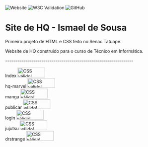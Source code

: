 ![Website](https://img.shields.io/website?style=for-the-badge&url=https%3A%2F%2Fismaelmoura.github.io%2FHQ-Website%2F)
![W3C Validation](https://img.shields.io/w3c-validation/html?style=for-the-badge&targetUrl=https%3A%2F%2Fismaelmoura.github.io%2FHQ-Website%2F)
![GitHub](https://img.shields.io/github/license/IsmaelMoura/HQ-Website?style=for-the-badge)

# Site de HQ - Ismael de Sousa
Primeiro projeto de HTML e CSS feito no Senac Tatuapé.

Website de HQ construido para o curso de Técnico em Informática.

<p>----------------------------------------------------------------</p>
<div>
    Index
    <a href="https://jigsaw.w3.org/css-validator/check/referer">
        <img style="border:0;width:88px;height:31px"
            src="https://jigsaw.w3.org/css-validator/images/vcss-blue"
            alt="CSS válido!" />
    </a>
</div>

<div>
    hq-marvel
    <a href="https://jigsaw.w3.org/css-validator/check/referer">
        <img style="border:0;width:88px;height:31px"
            src="https://jigsaw.w3.org/css-validator/images/vcss-blue"
            alt="CSS válido!" />
    </a>
</div>

<div>
    manga
    <a href="https://jigsaw.w3.org/css-validator/check/referer">
        <img style="border:0;width:88px;height:31px"
            src="https://jigsaw.w3.org/css-validator/images/vcss-blue"
            alt="CSS válido!" />
    </a>
</div>

<div>
    publicar
    <a href="https://jigsaw.w3.org/css-validator/check/referer">
        <img style="border:0;width:88px;height:31px"
            src="https://jigsaw.w3.org/css-validator/images/vcss-blue"
            alt="CSS válido!" />
    </a>
</div>

<div>
    login
    <a href="https://jigsaw.w3.org/css-validator/check/referer">
        <img style="border:0;width:88px;height:31px"
            src="https://jigsaw.w3.org/css-validator/images/vcss-blue"
            alt="CSS válido!" />
    </a>
</div>

<div>
    jujutsu
    <a href="https://jigsaw.w3.org/css-validator/check/referer">
        <img style="border:0;width:88px;height:31px"
            src="https://jigsaw.w3.org/css-validator/images/vcss-blue"
            alt="CSS válido!" />
    </a>
</div>

<div>
    drstrange
    <a href="https://jigsaw.w3.org/css-validator/check/referer">
        <img style="border:0;width:88px;height:31px"
            src="https://jigsaw.w3.org/css-validator/images/vcss-blue"
            alt="CSS válido!" />
    </a>
</div>
